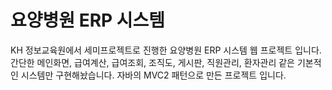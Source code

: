 # 요양병원 ERP 시스템

KH 정보교육원에서 세미프로젝트로 진행한 요양병원 ERP 시스템 웹 프로젝트 입니다.
간단한 메인화면, 급여계산, 급여조회, 조직도, 게시판, 직원관리, 환자관리 같은 기본적인 시스템만 구현해놨습니다.
자바의 MVC2 패턴으로 만든 프로젝트 입니다.
